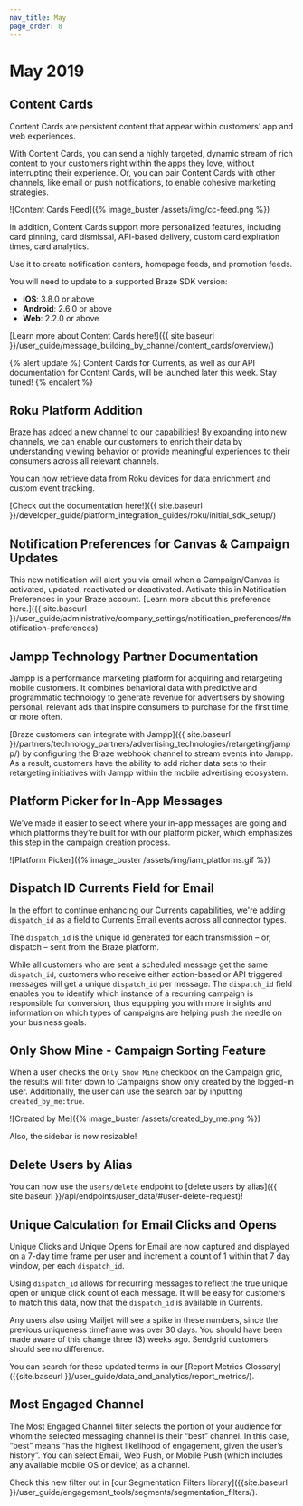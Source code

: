 ```yaml
---
nav_title: May
page_order: 8
---
```


# May 2019

## Content Cards

Content Cards are persistent content that appear within customers’ app and web experiences.

With Content Cards, you can send a highly targeted, dynamic stream of rich content to your customers right within the apps they love, without interrupting their experience. Or, you can pair Content Cards with other channels, like email or push notifications, to enable cohesive marketing strategies.

![Content Cards Feed]({% image_buster /assets/img/cc-feed.png %})

In addition, Content Cards support more personalized features, including card pinning, card dismissal, API-based delivery, custom card expiration times, card analytics.

Use it to create notification centers, homepage feeds, and promotion feeds.

You will need to update to a supported Braze SDK version:
- __iOS__: 3.8.0 or above
- __Android__: 2.6.0 or above
- __Web__: 2.2.0 or above

[Learn more about Content Cards here!]({{ site.baseurl }}/user_guide/message_building_by_channel/content_cards/overview/)

{% alert update %}
Content Cards for Currents, as well as our API documentation for Content Cards, will be launched later this week. Stay tuned!
{% endalert %}

## Roku Platform Addition

Braze has added a new channel to our capabilities! By expanding into new channels, we can enable our customers to enrich their data by understanding viewing behavior or provide meaningful experiences to their consumers across all relevant channels.

You can now retrieve data from Roku devices for data enrichment and custom event tracking.

[Check out the documentation here!]({{ site.baseurl }}/developer_guide/platform_integration_guides/roku/initial_sdk_setup/)

## Notification Preferences for Canvas & Campaign Updates

This new notification will alert you via email when a Campaign/Canvas is activated, updated, reactivated or deactivated. Activate this in Notification Preferences in your Braze account. [Learn more about this preference here.]({{ site.baseurl }}/user_guide/administrative/company_settings/notification_preferences/#notification-preferences)  

## Jampp Technology Partner Documentation

Jampp is a performance marketing platform for acquiring and retargeting mobile customers. It combines behavioral data with predictive and programmatic technology to generate revenue for advertisers by showing personal, relevant ads that inspire consumers to purchase for the first time, or more often.

[Braze customers can integrate with Jampp]({{ site.baseurl }}/partners/technology_partners/advertising_technologies/retargeting/jampp/) by configuring the Braze webhook channel to stream events into Jampp. As a result, customers have the ability to add richer data sets to their retargeting initiatives with Jampp within the mobile advertising ecosystem.

## Platform Picker for In-App Messages

We've made it easier to select where your in-app messages are going and which platforms they're built for with our platform picker, which emphasizes this step in the campaign creation process.

![Platform Picker]({% image_buster /assets/img/iam_platforms.gif %})

## Dispatch ID Currents Field for Email

In the effort to continue enhancing our Currents capabilities, we're adding `dispatch_id` as a field to Currents Email events across all connector types.

The `dispatch_id` is the unique id generated for each transmission – or, dispatch – sent from the Braze platform.

While all customers who are sent a scheduled message get the same `dispatch_id`, customers who receive either action-based or API triggered messages will get a unique `dispatch_id` per message. The `dispatch_id` field enables you to identify which instance of a recurring campaign is responsible for conversion, thus equipping you with more insights and information on which types of campaigns are helping push the needle on your business goals.

## Only Show Mine - Campaign Sorting Feature

When a user checks the `Only Show Mine` checkbox on the Campaign grid, the results will filter down to Campaigns show only created by the logged-in user. Additionally, the user can use the search bar by inputting `created_by_me:true`.

![Created by Me]({% image_buster /assets/created_by_me.png %})

Also, the sidebar is now resizable!

## Delete Users by Alias

You can now use the `users/delete` endpoint to [delete users by alias]({{ site.baseurl }}/api/endpoints/user_data/#user-delete-request)!

## Unique Calculation for Email Clicks and Opens

Unique Clicks and Unique Opens for Email are now captured and displayed on a 7-day time frame per user and increment a count of 1 within that 7 day window, per each `dispatch_id`.

Using `dispatch_id` allows for recurring messages to reflect the true unique open or unique click count of each message. It will be easy for customers to match this data, now that the `dispatch_id` is available in Currents.

Any users also using Mailjet will see a spike in these numbers, since the previous uniqueness timeframe was over 30 days. You should have been made aware of this change three (3) weeks ago.  Sendgrid customers should see no difference.

You can search for these updated terms in our [Report Metrics Glossary]({{site.baseurl }}/user_guide/data_and_analytics/report_metrics/).

## Most Engaged Channel

The Most Engaged Channel filter selects the portion of your audience for whom the selected messaging channel is their “best” channel. In this case, “best” means “has the highest likelihood of engagement, given the user’s history”. You can select Email, Web Push, or Mobile Push (which includes any available mobile OS or device) as a channel.

Check this new filter out in [our Segmentation Filters library]({{site.baseurl }}/user_guide/engagement_tools/segments/segmentation_filters/).
